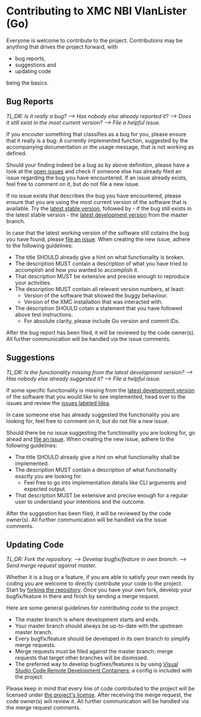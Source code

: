 # Contributing to XMC NBI VlanLister (Go)

Everyone is welcome to contribute to the project. Contributions may be anything that drives the project forward, with

* bug reports,
* suggestions and
* updating code

being the basics.

## Bug Reports

_TL;DR: Is it really a bug? --> Has nobody else already reported it? --> Does it still exist in the most current version? --> File a helpful issue._

If you encouter something that classifies as a bug for you, please ensure that it really is a bug: A currently implemented function, suggested by the accompanying documentation or the usage message, that is not working as defined.

Should your finding indeed be a bug as by above definition, please have a look at the [open issues](https://gitlab.com/rbrt-weiler/xmc-nbi-vlanlister-go/-/issues) and check if someone else has already filed an issue regarding the bug you have encountered. If an issue already exists, feel free to comment on it, but do not file a new issue.

If no issue exists that describes the bug you have encountered, please ensure that you are using the most current version of the software that is available. Try the [latest stable version](https://gitlab.com/rbrt-weiler/xmc-nbi-vlanlister-go/-/tree/stable), followed by - if the bug still exists in the latest stable version - the [latest development version](https://gitlab.com/rbrt-weiler/xmc-nbi-vlanlister-go/-/tree/master) from the master branch.

In case that the latest working version of the software still cotains the bug you have found, please [file an issue](https://gitlab.com/rbrt-weiler/xmc-nbi-vlanlister-go/-/issues/new). When creating the new issue, adhere to the following guidelines:

* The title SHOULD already give a hint on what functionality is broken.
* The description MUST contain a description of what you have tried to accomplish and how you wanted to accomplish it.
* That description MUST be extensive and precise enough to reproduce your activities.
* The description MUST contain all relevant version numbers, at least:
  * Version of the software that showed the buggy behaviour.
  * Version of the XMC installation that was interacted with.
* The description SHOULD cotain a statement that you have followed above test instructions.
  * For absolute clarity, please include Go version and commit IDs.

After the bug report has been filed, it will be reviewed by the code owner(s). All further communication will be handled via the issue comments.

## Suggestions

_TL;DR: Is the functionality missing from the latest development version? --> Has nobody else already suggested it? --> File a helpful issue._

If some specific functionality is missing from the [latest development version](https://gitlab.com/rbrt-weiler/xmc-nbi-vlanlister-go/-/tree/master) of the software that you would like to see implemented, head over to the issues and review the [issues labeled Idea](https://gitlab.com/rbrt-weiler/xmc-nbi-vlanlister-go/-/issues?scope=all&state=all&label_name[]=Idea).

In case someone else has already suggested the functionality you are looking for, feel free to comment on it, but do not file a new issue.

Should there be no issue suggesting the functionality you are looking for, go ahead and [file an issue](https://gitlab.com/rbrt-weiler/xmc-nbi-vlanlister-go/-/issues/new). When creating the new issue, adhere to the following guidelines:

* The title SHOULD already give a hint on what functionality shall be implemented.
* The description MUST contain a description of what functionality exactly you are looking for.
  * Feel free to go into implementation details like CLI arguments and expected output.
* That description MUST be extensive and precise enough for a regular user to understand your intentions and the outcome.

After the suggestion has been filed, it will be reviewed by the code owner(s). All further communication will be handled via the issue comments.

## Updating Code

_TL;DR: Fork the repository. --> Develop bugfix/feature in own branch. --> Send merge request against master._

Whether it is a bug or a feature, if you are able to satisfy your own needs by coding you are welcome to directly contribute your code to the project. Start by [forking the repository](https://gitlab.com/rbrt-weiler/xmc-nbi-vlanlister-go/-/forks/new). Once you have your own fork, develop your bugfix/feature in there and finish by sending a merge request.

Here are some general guidelines for contributing code to the project:

* The master branch is where development starts and ends.
* Your master branch should always be up-to-date with the upstream master branch.
* Every bugfix/feature should be developed in its own branch to simplify merge requests.
* Merge requests must be filed against the master branch; merge requests that target other branches will be dismissed.
* The preferred way to develop bugfixes/features is by using [Visual Studio Code Remote Development Containers](https://code.visualstudio.com/docs/remote/containers); a config is included with the project.

Please keep in mind that every line of code contributed to the project will be licensed under [the project's license](https://gitlab.com/rbrt-weiler/xmc-nbi-vlanlister-go/-/blob/master/LICENSE). After receiving the merge request, the code owner(s) will review it. All further communication will be handled via the merge request comments.
